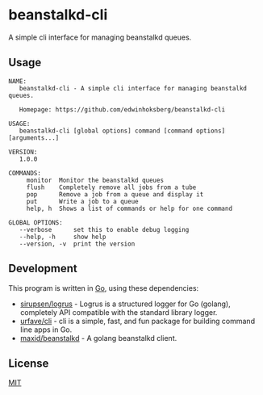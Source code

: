 # beanstalkd-cli
A simple cli interface for managing beanstalkd queues.

## Usage
```
NAME:
   beanstalkd-cli - A simple cli interface for managing beanstalkd queues.

   Homepage: https://github.com/edwinhoksberg/beanstalkd-cli

USAGE:
   beanstalkd-cli [global options] command [command options] [arguments...]

VERSION:
   1.0.0

COMMANDS:
     monitor  Monitor the beanstalkd queues
     flush    Completely remove all jobs from a tube
     pop      Remove a job from a queue and display it
     put      Write a job to a queue
     help, h  Shows a list of commands or help for one command

GLOBAL OPTIONS:
   --verbose      set this to enable debug logging
   --help, -h     show help
   --version, -v  print the version
```

## Development
This program is written in [Go](https://golang.org/), using these dependencies:
- [sirupsen/logrus](https://github.com/sirupsen/logrus) - Logrus is a structured logger for Go (golang), completely API compatible with the standard library logger.
- [urfave/cli](https://github.com/urfave/cli) - cli is a simple, fast, and fun package for building command line apps in Go.
- [maxid/beanstalkd](github.com/maxid/beanstalkd) - A golang beanstalkd client.

## License
[MIT](LICENSE.md)
